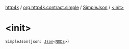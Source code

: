 [http4k](../../index.md) / [org.http4k.contract.simple](../index.md) / [SimpleJson](index.md) / [&lt;init&gt;](./-init-.md)

# &lt;init&gt;

`SimpleJson(json: `[`Json`](../../org.http4k.format/-json/index.md)`<`[`NODE`](index.md#NODE)`>)`